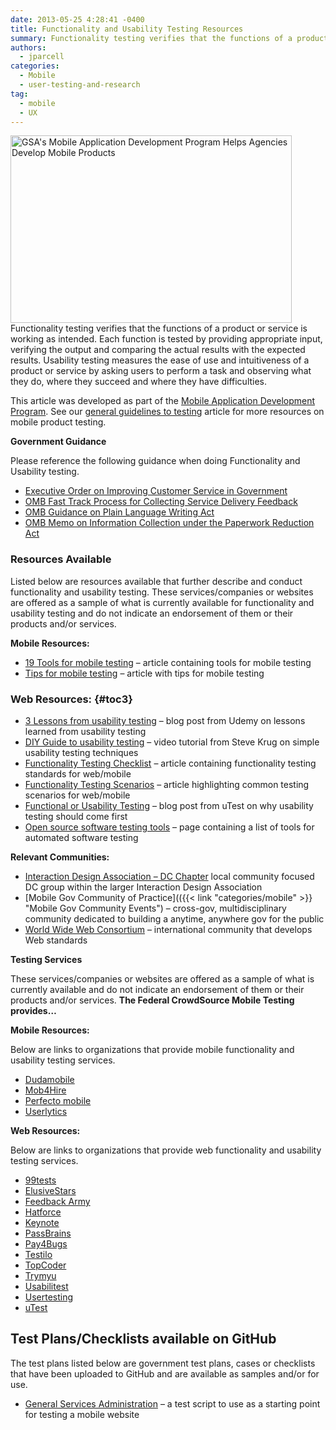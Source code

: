 ```yaml
---
date: 2013-05-25 4:28:41 -0400
title: Functionality and Usability Testing Resources
summary: Functionality testing verifies that the functions of a product or service is working as intended. Each function is tested by providing appropriate input, verifying the output and comparing the actual results with the expected results. Usability testing measures the ease of use and intuitiveness of a product or service by asking users to perform a
authors:
  - jparcell
categories:
  - Mobile
  - user-testing-and-research
tag:
  - mobile
  - UX
---
```


[<img class="alignright  wp-image-97002" alt="GSA's Mobile Application Development Program Helps Agencies Develop Mobile Products" src="https://s3.amazonaws.com/sitesusa/wp-content/uploads/sites/212/2013/11/Mobile-app-description1.jpg" width="450" height="300" />](https://s3.amazonaws.com/sitesusa/wp-content/uploads/sites/212/2013/11/Mobile-app-description1.jpg)Functionality testing verifies that the functions of a product or service is working as intended. Each function is tested by providing appropriate input, verifying the output and comparing the actual results with the expected results. Usability testing measures the ease of use and intuitiveness of a product or service by asking users to perform a task and observing what they do, where they succeed and where they have difficulties.

This article was developed as part of the [Mobile Application Development Program](https://digitalgov.sites.usa.gov/resources/mobile-application-development-program/ "Mobile Application Development Program"). See our [general guidelines to testing](https://digitalgov.sites.usa.gov/2013/08/22/mobile-product-testing-guidelines/ "Mobile Product Testing Guidelines and Resources") article for more resources on mobile product testing.

<a name="Government Guidance"></a>**Government Guidance**

Please reference the following guidance when doing Functionality and Usability testing.

  * <a href="http://www.whitehouse.gov/sites/default/files/omb/memoranda/2011/m11-24.pdf" rel="nofollow">Executive Order on Improving Customer Service in Government</a>
  * <a href="http://www.whitehouse.gov/sites/default/files/omb/assets/inforeg/PRAPrimer_04072010.pdf" rel="nofollow">OMB Fast Track Process for Collecting Service Delivery Feedback</a>
  * <a href="http://www.whitehouse.gov/sites/default/files/omb/memoranda/2011/m11-15.pdf" rel="nofollow">OMB Guidance on Plain Language Writing Act</a>
  * <a href="http://www.whitehouse.gov/sites/default/files/omb/assets/inforeg/PRAPrimer_04072010.pdf" rel="nofollow">OMB Memo on Information Collection under the Paperwork Reduction Act</a>

### <a name="x-Resources Available"></a>Resources Available

Listed below are resources available that further describe and conduct functionality and usability testing. These services/companies or websites are offered as a sample of what is currently available for functionality and usability testing and do not indicate an endorsement of them or their products and/or services.

**Mobile Resources:**

  * <a href="http://www.practicalecommerce.com/articles/3883-19-Tools-to-Test-your-Site-for-Mobile-Devices" rel="nofollow">19 Tools for mobile testing</a> &#8211; article containing tools for mobile testing
  * <a href="http://uxmag.com/articles/eight-lessons-in-mobile-usability-testing" rel="nofollow">Tips for mobile testing</a> &#8211; article with tips for mobile testing

### <a name="x-Resources Available-Web Resources:"></a>Web Resources: {#toc3}

  * <a href="https://www.udemy.com/blog/web-usability-testing/#webusabilityfindings" rel="nofollow">3 Lessons from usability testing</a> &#8211; blog post from Udemy on lessons learned from usability testing
  * <a href="http://www.peachpit.com/promotions/promotion.aspx?promo=137602" rel="nofollow">DIY Guide to usability testing</a> &#8211; video tutorial from Steve Krug on simple usability testing techniques
  * <a href="http://www.testinggeek.com/web-application-functional-testing-checklist" rel="nofollow">Functionality Testing Checklist</a> &#8211; article containing functionality testing standards for web/mobile
  * <a href="http://www.softwaretestinghelp.com/sample-test-cases-testing-web-desktop-applications/" rel="nofollow">Functionality Testing Scenarios</a> &#8211; article highlighting common testing scenarios for web/mobile
  * <a href="http://blog.utest.com/which-comes-first-functional-or-usability-testing/2013/02/" rel="nofollow">Functional or Usability Testing</a> &#8211; blog post from uTest on why usability testing should come first
  * <a href="http://www.opensourcetesting.org/functional.php" rel="nofollow">Open source software testing tools</a> &#8211; page containing a list of tools for automated software testing

**Relevant Communities:**

  * <a href="http://ixdadc.ning.com/" rel="nofollow">Interaction Design Association &#8211; DC Chapter</a> local community focused DC group within the larger Interaction Design Association
  * [Mobile Gov Community of Practice](({{< link "categories/mobile" >}} "Mobile Gov Community Events") &#8211; cross-gov, multidisciplinary community dedicated to building a anytime, anywhere gov for the public
  * <a href="http://www.w3.org/" rel="nofollow">World Wide Web Consortium</a> &#8211; international community that develops Web standards

**Testing Services**
  
These services/companies or websites are offered as a sample of what is currently available and do not indicate an endorsement of them or their products and/or services. **The Federal CrowdSource Mobile Testing provides&#8230;**

**Mobile Resources:**
  
Below are links to organizations that provide mobile functionality and usability testing services.

  * <a href="http://m.dudamobile.com/site/dm/about#2805" rel="nofollow">Dudamobile</a>
  * <a href="http://www.mob4hire.com/" rel="nofollow">Mob4Hire</a>
  * <a href="http://www.perfectomobile.com/" rel="nofollow">Perfecto mobile</a>
  * <a href="http://www.userlytics.com/blog/mobile-app-usability-testing-remote-users" rel="nofollow">Userlytics</a>

**Web Resources:**
  
Below are links to organizations that provide web functionality and usability testing services.

  * <a href="http://99tests.com/" rel="nofollow">99tests</a>
  * <a href="https://www.elusivestars.com/" rel="nofollow">ElusiveStars</a>
  * <a href="http://feedbackarmy.com/" rel="nofollow">Feedback Army</a>
  * <a href="https://www.hatforce.com/" rel="nofollow">Hatforce</a>
  * <a href="http://www.keynote.com/" rel="nofollow">Keynote</a>
  * <a href="http://www.passbrains.com/" rel="nofollow">PassBrains</a>
  * <a href="https://www.pay4bugs.com/" rel="nofollow">Pay4Bugs</a>
  * <a href="http://testlio.com/" rel="nofollow">Testilo</a>
  * <a href="http://www.topcoder.com/" rel="nofollow">TopCoder</a>
  * <a href="http://www.trymyui.com/" rel="nofollow">Trymyu</a>
  * <a href="http://www.usabilitest.com/" rel="nofollow">Usabilitest</a>
  * <a href="http://www.usertesting.com/" rel="nofollow">Usertesting</a>
  * <a href="http://www.utest.com/" rel="nofollow">uTest</a>

## 

## <a name="x-Test Plans/Checklists available on GitHub"></a>Test Plans/Checklists available on GitHub

The test plans listed below are government test plans, cases or checklists that have been uploaded to GitHub and are available as samples and/or for use.

  * <a href="https://github.com/GSA/Mobile-Web-Manual-Testing-Script" rel="nofollow">General Services Administration</a> &#8211; a test script to use as a starting point for testing a mobile website